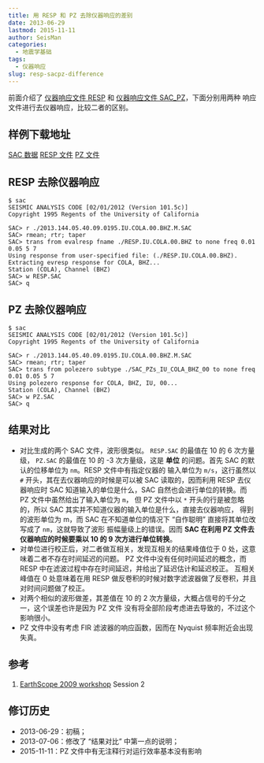 ```yaml
---
title: 用 RESP 和 PZ 去除仪器响应的差别
date: 2013-06-29
lastmod: 2015-11-11
author: SeisMan
categories:
  - 地震学基础
tags:
  - 仪器响应
slug: resp-sacpz-difference
---
```


前面介绍了 [仪器响应文件 RESP](/instrumental-response-resp/) 和
[仪器响应文件 SAC\_PZ](/instrumental-response-sacpz/)，下面分别用两种
响应文件进行去仪器响应，比较二者的区别。

<!--more-->

## 样例下载地址

[SAC 数据](/downloads/2013.144.05.40.09.0195.IU.COLA.00.BHZ.M.SAC)
[RESP 文件](/downloads/RESP.IU.COLA.00.BHZ)
[PZ 文件](/downloads/SAC_PZs_IU_COLA_BHZ_00)

## RESP 去除仪器响应

    $ sac
    SEISMIC ANALYSIS CODE [02/01/2012 (Version 101.5c)]
    Copyright 1995 Regents of the University of California

    SAC> r ./2013.144.05.40.09.0195.IU.COLA.00.BHZ.M.SAC
    SAC> rmean; rtr; taper
    SAC> trans from evalresp fname ./RESP.IU.COLA.00.BHZ to none freq 0.01 0.05 5 7
    Using response from user-specified file: (./RESP.IU.COLA.00.BHZ).
    Extracting evresp response for COLA, BHZ...
    Station (COLA), Channel (BHZ)
    SAC> w RESP.SAC
    SAC> q


## PZ 去除仪器响应

    $ sac
    SEISMIC ANALYSIS CODE [02/01/2012 (Version 101.5c)]
    Copyright 1995 Regents of the University of California

    SAC> r ./2013.144.05.40.09.0195.IU.COLA.00.BHZ.M.SAC
    SAC> rmean; rtr; taper
    SAC> trans from polezero subtype ./SAC_PZs_IU_COLA_BHZ_00 to none freq 0.01 0.05 5 7
    Using polezero response for COLA, BHZ, IU, 00...
    Station (COLA), Channel (BHZ)
    SAC> w PZ.SAC
    SAC> q

## 结果对比

-   对比生成的两个 SAC 文件，波形很类似。 `RESP.SAC` 的最值在 10 的 6 次方量级， `PZ.SAC` 的最值在
    10 的 -3 次方量级，这是 **单位** 的问题。首先 SAC 的默认的位移单位为 `nm`。RESP 文件中有指定仪器的
    输入单位为 `m/s`，这行虽然以 `#` 开头，其在去仪器响应的时候是可以被 SAC 读取的，因而利用 RESP 去仪
    器响应时 SAC 知道输入的单位是什么，SAC 自然也会进行单位的转换。而 PZ 文件中虽然给出了输入单位为 `m`，
    但 PZ 文件中以 `*` 开头的行是被忽略的，所以 SAC 其实并不知道仪器的输入单位是什么，直接去仪器响应，
    得到的波形单位为 m，而 SAC 在不知道单位的情况下 “自作聪明” 直接将其单位改写成了 `nm`，这就导致了波形
    振幅量级上的错误。因而 **SAC 在利用 PZ 文件去仪器响应的时候要乘以 10 的 9 次方进行单位转换**。
-   对单位进行校正后，对二者做互相关，发现互相关的结果峰值位于 0 处，这意味着二者不存在时间延迟的问题。
    PZ 文件中没有任何时间延迟的概念，而 RESP 中在滤波过程中存在时间延迟，并给出了延迟估计和延迟校正。
    互相关峰值在 0 处意味着在用 RESP 做反卷积的时候对数字滤波器做了反卷积，并且对时间问题做了校正。
-   对两个相似的波形做差，其差值在 10 的 2 次方量级，大概占信号的千分之一，这个误差也许是因为 PZ 文件
    没有将全部阶段考虑进去导致的，不过这个影响很小。
-   PZ 文件中没有考虑 FIR 滤波器的响应函数，因而在 Nyquist 频率附近会出现失真。

## 参考

1.  [EarthScope 2009 workshop](http://www.iris.edu/hq/es_course/content/2009.html)
    Session 2

## 修订历史

-   2013-06-29：初稿；
-   2013-07-06：修改了 “结果对比” 中第一点的说明；
-   2015-11-11：PZ 文件中有无注释行对运行效率基本没有影响
